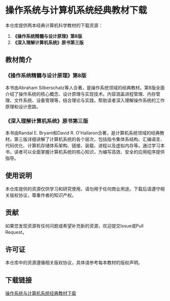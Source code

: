 # 操作系统与计算机系统经典教材下载

本仓库提供两本经典计算机科学教材的下载资源：

1. **《操作系统精髓与设计原理》第8版**
2. **《深入理解计算机系统》原书第三版**

## 教材简介

### 《操作系统精髓与设计原理》第8版

本书由Abraham Silberschatz等人合著，是操作系统领域的经典教材。第8版全面介绍了操作系统的核心概念、设计原理与实现技术。内容涵盖进程管理、内存管理、文件系统、设备管理等，结合理论与实践，帮助读者深入理解操作系统的工作原理和设计思路。

### 《深入理解计算机系统》原书第三版

本书由Randal E. Bryant和David R. O'Hallaron合著，是计算机系统领域的经典教材。第三版详细讲解了计算机系统的各个层次，包括指令集体系结构、汇编语言、代码优化、计算机存储体系架构、链接、装载、进程以及虚拟内存等。通过学习本书，读者可以全面掌握计算机系统的核心知识，为编写高效、安全的应用程序提供指导。

## 使用说明

本仓库提供的资源仅供学习和研究使用，请勿用于任何商业用途。下载后请遵守相关版权协议，尊重作者的知识产权。

## 贡献

如果您发现资源有任何问题或希望补充新的资源，欢迎提交Issue或Pull Request。

## 许可证

本仓库中的资源遵循相关版权协议，具体请参考每本教材的版权声明。

## 下载链接

[操作系统与计算机系统经典教材下载](https://pan.quark.cn/s/25ee37434bd7)